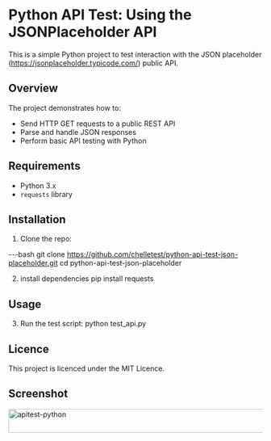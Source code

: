 # Python API Test: Using the JSONPlaceholder API

This is a simple Python project to test interaction with the JSON placeholder (https://jsonplaceholder.typicode.com/) public API.

## Overview

The project demonstrates how to:

- Send HTTP GET requests to a public REST API
- Parse and handle JSON responses
- Perform basic API testing with Python

## Requirements

- Python 3.x
- `requests` library

## Installation

1. Clone the repo:

---bash
git clone https://github.com/chelletest/python-api-test-json-placeholder.git
cd python-api-test-json-placeholder


2. install dependencies
pip install requests

## Usage

3. Run the test script:
python test_api.py

## Licence   

This project is licenced under the MIT Licence.

## Screenshot

<img width="923" height="47" alt="apitest-python" src="https://github.com/user-attachments/assets/a1abcac6-ddaa-4398-b94d-8be219c50098" />
